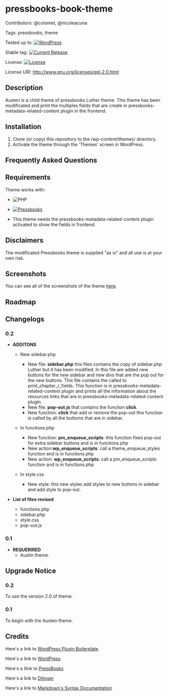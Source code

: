 # pressbooks-book-theme

Contributors: @colomet,  @nicoleacuna

Tags: pressbooks, theme

Tested up to: [![WordPress](https://img.shields.io/wordpress/v/akismet.svg)](https://wordpress.org/download/)


Stable tag: [![Current Release](https://img.shields.io/github/release/Books4Languages/pressbooks-metadata.svg)](https://github.com/Books4Languages/pressbooks-metadata/releases/latest/)

License:  [![License](https://img.shields.io/badge/license-GPL--2.0%2B-red.svg)](https://github.com/Books4Languages/pressbooks-metadata/blob/master/license.txt)

License URI: http://www.gnu.org/licenses/gpl-2.0.html

## Description  

Austen is a child theme of pressbooks Luther theme. This theme has been modificated and print the multiples fields that are create in pressbooks-metadata-related-content plugin in the frontend. 

## Installation 
1. Clone (or copy) this repository to the /wp-content/themes/ directory.
2. Activate the theme through the 'Themes' screen in WordPress.

## Frequently Asked Questions 


## Requirements 
Theme works with:

- ![PHP](https://img.shields.io/badge/PHP-5.6.X-blue.svg)

- [![Pressbooks](https://img.shields.io/badge/Pressbooks-V%203.9.9-red.svg)](https://github.com/pressbooks/pressbooks/releases/tag/3.9.9)

- This theme needs the pressbooks-metadata-related-content plugin activated to show the fields in frontend.


## Disclaimers 
The modificated Pressbooks theme is supplied "as is" and all use is at your own risk.

## Screenshots 
You can see all of the screenshots of the theme [here](https://github.com/Books4Languages/pressbooks-books4languages-child/blob/master/books4languages/screenshots/screenshots.md).
## Roadmap


## Changelogs 
### 0.2
* **ADDITONS**
	* New sidebar.php
 	
 		* New file: **sidebar.php** this files contains the copy of sidebar.php Luther but it has been modified. In this file are added new buttons for the new sidebar and new divs that are the pop out for the new buttons. This file contains the called to print_chapter_r_fields. This function is in  pressbooks-metadata-related-content  plugin and  prints all the information about the resources links that are in pressbooks-metadata-related-content plugin.
 		* New file: **pop-out.js**  that contains the function **click**.
 		* New function: **click** that add or remove the pop-out this function is called by all the buttoms that are in sidebar.  

	* In functions.php
	
 		* New function: **pm_enqueue_scripts**: this function fixes pop-out for  extra sidebar buttons and is in functions.php
 		* New action:**wp_enqueue_scripts**: call a theme_enqueue_styles function and is in functions.php
 		* New action: **wp_enqueue_scripts**: call a pm_enqueue_scripts function and is in functions.php
 	
 	* In style.css
 		* New style: this new styles add styles to new buttons in sidebar and add style to pop-out.

		

* **List of files revised**

	* functions.php
	* sidebar.php
	* style.css
	* pop-out.js


### 0.1
* **REQUERIRED**
	* Austin theme.

## Upgrade Notice 
### 0.2
To use the version 2.0 of theme.
### 0.1
To begin with the Austen  theme.

## Credits 
Here's a link to [WordPress Plugin Boilerplate](http://wppb.io/).

Here's a link to [WordPress](https://wordpress.org/)

Here's a llink to [PressBooks](https://pressbooks.org/get-involved/)

Here's a link to [Dilinger](http://dillinger.io/)

Here's a link to [Markdown's Syntax Documentation](https://daringfireball.net/projects/markdown/syntax)



